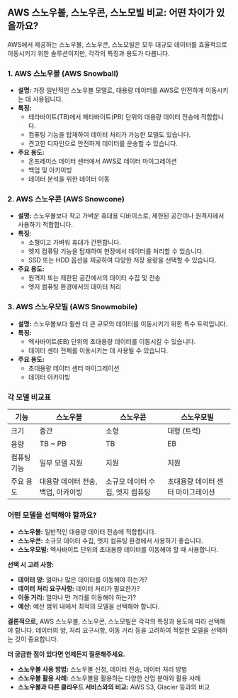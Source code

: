 ## AWS 스노우볼, 스노우콘, 스노모빌 비교: 어떤 차이가 있을까요?

AWS에서 제공하는 스노우볼, 스노우콘, 스노모빌은 모두 대규모 데이터를 효율적으로 이동시키기 위한 솔루션이지만, 각각의 특징과 용도가 다릅니다.

### 1. AWS 스노우볼 (AWS Snowball)

* **설명:** 가장 일반적인 스노우볼 모델로, 대용량 데이터를 AWS로 안전하게 이동시키는 데 사용됩니다. 
* **특징:** 
    * 테라바이트(TB)에서 페타바이트(PB) 단위의 대용량 데이터 전송에 적합합니다.
    * 컴퓨팅 기능을 탑재하여 데이터 처리가 가능한 모델도 있습니다.
    * 견고한 디자인으로 안전하게 데이터를 운송할 수 있습니다.
* **주요 용도:** 
    * 온프레미스 데이터 센터에서 AWS로 데이터 마이그레이션
    * 백업 및 아카이빙
    * 데이터 분석을 위한 데이터 이동

### 2. AWS 스노우콘 (AWS Snowcone)

* **설명:** 스노우볼보다 작고 가벼운 휴대용 디바이스로, 제한된 공간이나 원격지에서 사용하기 적합합니다.
* **특징:**
    * 소형이고 가벼워 휴대가 간편합니다.
    * 엣지 컴퓨팅 기능을 탑재하여 현장에서 데이터를 처리할 수 있습니다.
    * SSD 또는 HDD 옵션을 제공하여 다양한 저장 용량을 선택할 수 있습니다.
* **주요 용도:**
    * 원격지 또는 제한된 공간에서의 데이터 수집 및 전송
    * 엣지 컴퓨팅 환경에서의 데이터 처리

### 3. AWS 스노우모빌 (AWS Snowmobile)

* **설명:** 스노우볼보다 훨씬 더 큰 규모의 데이터를 이동시키기 위한 특수 트럭입니다.
* **특징:**
    * 엑사바이트(EB) 단위의 초대용량 데이터를 이동시킬 수 있습니다.
    * 데이터 센터 전체를 이동시키는 데 사용될 수 있습니다.
* **주요 용도:**
    * 초대용량 데이터 센터 마이그레이션
    * 데이터 아카이빙

### 각 모델 비교표

| 기능 | 스노우볼 | 스노우콘 | 스노우모빌 |
|---|---|---|---|
| 크기 | 중간 | 소형 | 대형 (트럭) |
| 용량 | TB ~ PB | TB | EB |
| 컴퓨팅 기능 | 일부 모델 지원 | 지원 | 지원 |
| 주요 용도 | 대용량 데이터 전송, 백업, 아카이빙 | 소규모 데이터 수집, 엣지 컴퓨팅 | 초대용량 데이터 센터 마이그레이션 |

### 어떤 모델을 선택해야 할까요?

* **스노우볼:** 일반적인 대용량 데이터 전송에 적합합니다.
* **스노우콘:** 소규모 데이터 수집, 엣지 컴퓨팅 환경에서 사용하기 좋습니다.
* **스노우모빌:** 엑사바이트 단위의 초대용량 데이터를 이동해야 할 때 사용합니다.

**선택 시 고려 사항:**

* **데이터 양:** 얼마나 많은 데이터를 이동해야 하는가?
* **데이터 처리 요구사항:** 데이터 처리가 필요한가?
* **이동 거리:** 얼마나 먼 거리를 이동해야 하는가?
* **예산:** 예산 범위 내에서 최적의 모델을 선택해야 합니다.

**결론적으로,** AWS 스노우볼, 스노우콘, 스노모빌은 각각의 특징과 용도에 따라 선택해야 합니다. 데이터의 양, 처리 요구사항, 이동 거리 등을 고려하여 적절한 모델을 선택하는 것이 중요합니다.

**더 궁금한 점이 있다면 언제든지 질문해주세요.** 
* **스노우볼 사용 방법:** 스노우볼 신청, 데이터 전송, 데이터 처리 방법
* **스노우볼 활용 사례:** 스노우볼을 활용하는 다양한 산업 분야와 활용 사례
* **스노우볼과 다른 클라우드 서비스와의 비교:** AWS S3, Glacier 등과의 비교

